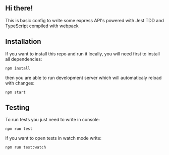 ## Hi there!

This is basic config to write some express API's powered with Jest TDD and TypeScript compiled with webpack

## Installation

If you want to install this repo and run it locally, you will need first to install all dependencies:

`npm install`

then you are able to run development server which will automaticaly reload with changes:

`npm start`

## Testing

To run tests you just need to write in console:

`npm run test`

If you want to open tests in watch mode write:

`npm run test:watch`
